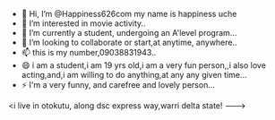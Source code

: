 - 👋 Hi, I’m @Happiness626com my name is happiness uche
- 👀 I’m interested in movie activity..
- 🌱 I’m currently a student, undergoing an A'level program...
- 💞️ I’m looking to collaborate or start,at anytime, anywhere..
- 📫 this is my number,09038831943..
- 😄 i am a student,i am 19 yrs old,i am a very fun person,,i also love acting,and,i am willing to do anything,at any any given time...
- ⚡ I'm a very funny, and carefree and lovely person...

<i live in otokutu, along dsc express way,warri delta state!
--->

